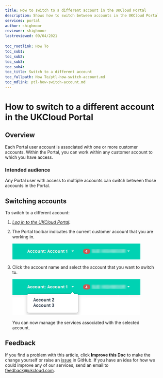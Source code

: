 ```yaml
---
title: How to switch to a different account in the UKCloud Portal
description: Shows how to switch between accounts in the UKCloud Portal
services: portal
author: shighmoor
reviewer: shighmoor
lastreviewed: 09/04/2021

toc_rootlink: How To
toc_sub1: 
toc_sub2:
toc_sub3:
toc_sub4:
toc_title: Switch to a different account
toc_fullpath: How To/ptl-how-switch-account.md
toc_mdlink: ptl-how-switch-account.md
---
```


# How to switch to a different account in the UKCloud Portal

## Overview

Each Portal user account is associated with one or more customer accounts. Within the Portal, you can work within any customer account to which you have access.

### Intended audience

Any Portal user with access to multiple accounts can switch between those accounts in the Portal.

## Switching accounts

To switch to a different account:

1. [*Log in to the UKCloud Portal*](ptl-gs.md#logging-in-to-the-ukcloud-portal).

2. The Portal toolbar indicates the current customer account that you are working in.

   ![Current customer account](images/ptl-mnu-customer-account-current.png)

3. Click the account name and select the account that you want to switch to.

   ![Account menu](images/ptl-mnu-customer-account.png)

   You can now manage the services associated with the selected account.

## Feedback

If you find a problem with this article, click **Improve this Doc** to make the change yourself or raise an [issue](https://github.com/UKCloud/documentation/issues) in GitHub. If you have an idea for how we could improve any of our services, send an email to <feedback@ukcloud.com>.
